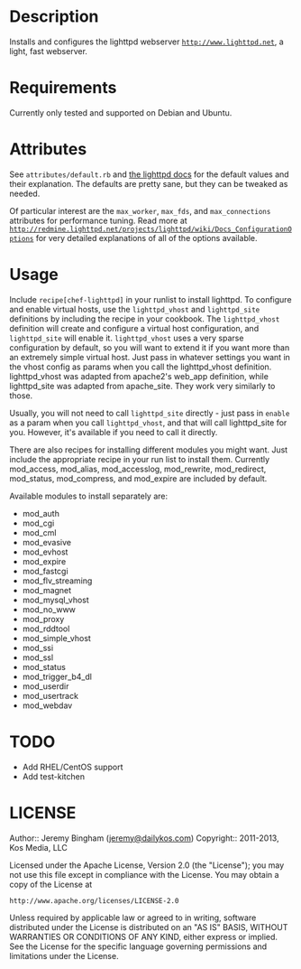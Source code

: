 Description
===========
Installs and configures the lighttpd webserver [`http://www.lighttpd.net`](http://www.lighttpd.net), a light, fast webserver.

Requirements
============
Currently only tested and supported on Debian and Ubuntu.

Attributes
==========
See `attributes/default.rb` and [the lighttpd docs](http://redmine.lighttpd.net/projects/lighttpd/wiki) for the default values and their explanation. The defaults are pretty sane, but they can be tweaked as needed.

Of particular interest are the `max_worker`, `max_fds`, and `max_connections` attributes for performance tuning. Read more at [`http://redmine.lighttpd.net/projects/lighttpd/wiki/Docs_ConfigurationOptions`](http://redmine.lighttpd.net/projects/lighttpd/wiki/Docs_ConfigurationOptions) for very detailed explanations of all of the options available.

Usage
=====
Include `recipe[chef-lighttpd]` in your runlist to install lighttpd. To configure and enable virtual hosts, use the `lighttpd_vhost` and `lighttpd_site` definitions by including the recipe in your cookbook. The `lighttpd_vhost` definition will create and configure a virtual host configuration, and `lighttpd_site` will enable it. `lighttpd_vhost` uses a very sparse configuration by default, so you will want to extend it if you want more than an extremely simple virtual host. Just pass in whatever settings you want in the vhost config as params when you call the lighttpd_vhost definition. lighttpd_vhost was adapted from apache2's web_app definition, while lighttpd_site was adapted from apache_site. They work very similarly to those.

Usually, you will not need to call `lighttpd_site` directly - just pass in `enable` as a param when you call `lighttpd_vhost`, and that will call lighttpd_site for you. However, it's available if you need to call it directly.

There are also recipes for installing different modules you might want. Just include the appropriate recipe in your run list to install them. Currently mod_access, mod_alias, mod_accesslog, mod_rewrite, mod_redirect, mod_status, mod_compress, and mod_expire are included by default.

Available modules to install separately are:

* mod_auth
* mod_cgi
* mod_cml
* mod_evasive
* mod_evhost
* mod_expire
* mod_fastcgi
* mod_flv_streaming
* mod_magnet
* mod_mysql_vhost
* mod_no_www
* mod_proxy
* mod_rddtool
* mod_simple_vhost
* mod_ssi
* mod_ssl
* mod_status
* mod_trigger_b4_dl
* mod_userdir
* mod_usertrack
* mod_webdav

TODO
====
* Add RHEL/CentOS support
* Add test-kitchen

LICENSE
=======

Author:: Jeremy Bingham (<jeremy@dailykos.com>)
Copyright:: 2011-2013, Kos Media, LLC

Licensed under the Apache License, Version 2.0 (the "License");
you may not use this file except in compliance with the License.
You may obtain a copy of the License at

    http://www.apache.org/licenses/LICENSE-2.0

Unless required by applicable law or agreed to in writing, software
distributed under the License is distributed on an "AS IS" BASIS,
WITHOUT WARRANTIES OR CONDITIONS OF ANY KIND, either express or implied.
See the License for the specific language governing permissions and
limitations under the License.
